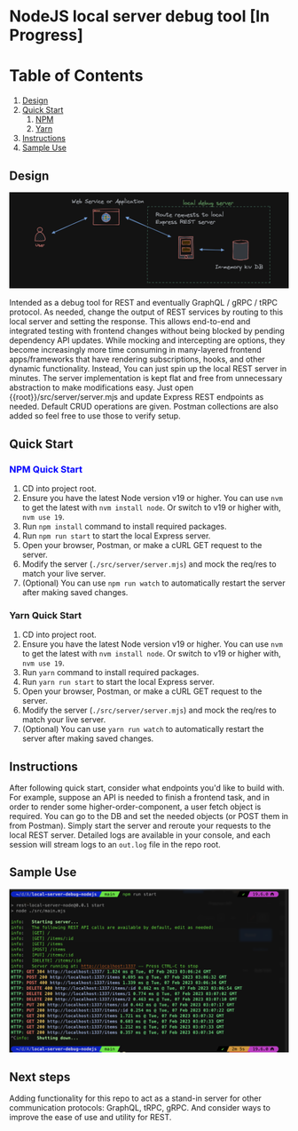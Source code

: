 # NodeJS local server debug tool [In Progress]

# Table of Contents

1. [Design](#design)
2. [Quick Start](#quick-start)
   1. [NPM](#npm-quick-start)
   2. [Yarn](#yarn-quick-start)
3. [Instructions](#instructions)
4. [Sample Use](#sample-use)

## Design

![Design](./assets/design-ref.png)

Intended as a debug tool for REST and eventually GraphQL / gRPC / tRPC protocol. As needed, change the output of REST services by routing to this local server and setting the response. This allows end-to-end and integrated testing with frontend changes without being blocked by pending dependency API updates. While mocking and intercepting are options, they become increasingly more time consuming in many-layered frontend apps/frameworks that have rendering subscriptions, hooks, and other dynamic functionality. Instead, You can just spin up the local REST server in minutes. The server implementation is kept flat and free from unnecessary abstraction to make modifications easy. Just open {{root}}/src/server/server.mjs and update Express REST endpoints as needed. Default CRUD operations are given. Postman collections are also added so feel free to use those to verify setup.

## Quick Start

### <span style="color:blue">NPM Quick Start</span>

1. CD into project root.
2. Ensure you have the latest Node version v19 or higher.
   You can use `nvm` to get the latest with `nvm install node`. Or switch to v19 or higher with, `nvm use 19`.
3. Run `npm install` command to install required packages.
4. Run `npm run start` to start the local Express server.
5. Open your browser, Postman, or make a cURL GET request to the server.
6. Modify the server (`./src/server/server.mjs`) and mock the req/res to match your live server.
7. (Optional) You can use `npm run watch` to automatically restart the server after making saved changes.

### Yarn Quick Start

1. CD into project root.
2. Ensure you have the latest Node version v19 or higher.
   You can use `nvm` to get the latest with `nvm install node`. Or switch to v19 or higher with, `nvm use 19`.
3. Run `yarn` command to install required packages.
4. Run `yarn run start` to start the local Express server.
5. Open your browser, Postman, or make a cURL GET request to the server.
6. Modify the server (`./src/server/server.mjs`) and mock the req/res to match your live server.
7. (Optional) You can use `yarn run watch` to automatically restart the server after making saved changes.

## Instructions

After following quick start, consider what endpoints you'd like to build with. For example, suppose an API is needed to finish a frontend task, and in order to render some higher-order-component, a user fetch object is required. You can go to the DB and set the needed objects (or POST them in from Postman). Simply start the server and reroute your requests to the local REST server. Detailed logs are available in your console, and each session will stream logs to an `out.log` file in the repo root.

## Sample Use

![Example terminal view](./assets/sample-use.png)

## Next steps

Adding functionality for this repo to act as a stand-in server for other communication protocols: GraphQL, tRPC, gRPC. And consider ways to improve the ease of use and utility for REST.
